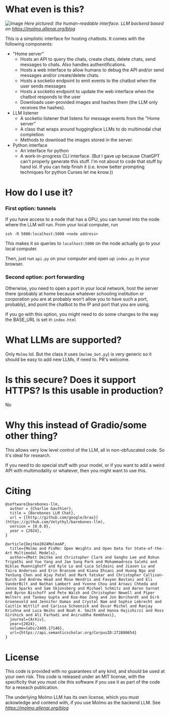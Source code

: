 # What even is this?


![image](https://github.com/user-attachments/assets/7fec763f-288b-4e9e-a015-b2302865a086)
*Here pictured: the human-readable interface. LLM backend based on https://molmo.allenai.org/blog*


This is a simplistic interface for hosting chatbots. It comes with the following components:

- "Home server"
    - Hosts an API to query the chats, create chats, delete chats, send messages to chats. Also handles authentifications.
    - Hosts a web interface to allow humans to debug the API and/or send messages and/or create/delete chats.
    - Hosts a socketio endpoint to emit events to the chatbot when the user sends messages
    - Hosts a socketio endpoint to update the web interface when the chatbot responds to the user
    - Downloads user-provided images and hashes them (the LLM only receives the hashes).
- LLM listener
    - A socketio listener that listens for message events from the "Home server"
    - A class that wraps around huggingface LLMs to do multimodal chat completion.
    - Methods to download the images stored in the server.
- Python interface
    - An interface for python
    - A work-in-progress CLI interface. (But I gave up because ChatGPT can't properly generate this stuff. I'm not about to code that stuff by hand lol. If you can help finish it (i.e. know better prompting techniques for python Curses let me know.))

# How do I use it?

### First option: tunnels

If you have access to a node that has a GPU, you can tunnel into the node where the LLM will run.
From your local computer, run

```
ssh -R 5000:localhost:5000 <node address>
```

This makes it so queries to `localhost:5000` on the node actually go to your local computer.

Then, just run `api.py` on your computer and open up `index.py` in your browser.

### Second option: port forwarding

Otherwise, you need to open a port in your local network, 
host the server there (probably at home because whatever schooling institution or 
corporation you are at probably won't allow you to have such a port, probably), and point the chatbot to the IP and port 
that you are using.

If you go with this option, you might need to do some changes to the way the BASE_URL is set in `index.html`

# What LLMs are supported?

Only `Molmo` lol. But the class it uses (`molmo_bot.py`) is very generic so it should be easy to add new LLMs, if need to. PR's welcome.

# Is this secure? Does it support HTTPS? Is this usable in production?

No 

# Why this instead of Gradio/some other thing?

This allows very low level control of the LLM, all in non-obfuscated code.
So it's ideal for research.

If you need to do special stuff with your model, or if you want to add a weird API with multimodality or whatever, then you might want to use this.

# Citing

```
@software{barebones-llm,
  author = {Charlie Gauthier},
  title = {Barebones LLM Chat},
  url = {[http://github.com/google/brax}](https://github.com/Velythyl/barebones-llm),
  version = {0.0.0},
  year = {2024},
}
```

```
@article{Deitke2024MolmoAP,
  title={Molmo and PixMo: Open Weights and Open Data for State-of-the-Art Multimodal Models},
  author={Matt Deitke and Christopher Clark and Sangho Lee and Rohun Tripathi and Yue Yang and Jae Sung Park and Mohammadreza Salehi and Niklas Muennighoff and Kyle Lo and Luca Soldaini and Jiasen Lu and Taira Anderson and Erin Bransom and Kiana Ehsani and Huong Ngo and YenSung Chen and Ajay Patel and Mark Yatskar and Christopher Callison-Burch and Andrew Head and Rose Hendrix and Favyen Bastani and Eli VanderBilt and Nathan Lambert and Yvonne Chou and Arnavi Chheda and Jenna Sparks and Sam Skjonsberg and Michael Schmitz and Aaron Sarnat and Byron Bischoff and Pete Walsh and Christopher Newell and Piper Wolters and Tanmay Gupta and Kuo-Hao Zeng and Jon Borchardt and Dirk Groeneveld and Jennifer Dumas and Crystal Nam and Sophie Lebrecht and Caitlin Wittlif and Carissa Schoenick and Oscar Michel and Ranjay Krishna and Luca Weihs and Noah A. Smith and Hanna Hajishirzi and Ross Girshick and Ali Farhadi and Aniruddha Kembhavi},
  journal={ArXiv},
  year={2024},
  volume={abs/2409.17146},
  url={https://api.semanticscholar.org/CorpusID:272880654}
}
```

# License

This code is provided with no guarantees of any kind, and should be used at your own risk. This code is released under an MIT license, with the specificity that you must cite this software if you use it as part of the code for a reseach publication.

The underlying Molmo LLM has its own license, which you must ackowledge and contend with, if you use Molmo as the backend LLM. See *https://molmo.allenai.org/blog*
